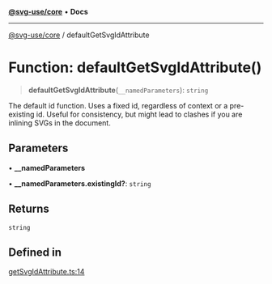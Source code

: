 [**@svg-use/core**](../README.md) • **Docs**

---

[@svg-use/core](../README.md) / defaultGetSvgIdAttribute

# Function: defaultGetSvgIdAttribute()

> **defaultGetSvgIdAttribute**(`__namedParameters`): `string`

The default id function. Uses a fixed id, regardless of context or a
pre-existing id. Useful for consistency, but might lead to clashes if you are
inlining SVGs in the document.

## Parameters

• **\_\_namedParameters**

• **\_\_namedParameters.existingId?**: `string`

## Returns

`string`

## Defined in

[getSvgIdAttribute.ts:14](https://github.com/fpapado/svg-use/blob/585a805df232df52047b5d894dcd94635b4f932c/packages/core/src/getSvgIdAttribute.ts#L14)
